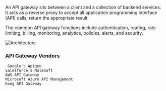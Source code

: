 An API gateway sits between a client and a collection of backend services. It acts as a reverse proxy to accept all application 
programming interface (API) calls,  return the appropriate result.

The common API gateway functions include authentication, routing, rate limiting, billing, monitoring, analytics, policies, alerts, and security.

![Architecture](https://docs.microsoft.com/en-us/azure/architecture/microservices/images/gateway.png)

### API Gateway Vendors
	 Google's Apigee 
	Salesforce's MuleSoft
 	AWS API Gateway
	Microsoft Azure API Management
 	Kong API Gateway  
